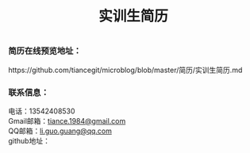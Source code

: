 
<h1 style="text-align:center">实训生简历 <h1>

<h3>简历在线预览地址：</h3>
https://github.com/tiancegit/microblog/blob/master/简历/实训生简历.md

<h3>联系信息：</h3>

电话：13542408530  
Gmail邮箱：tiance.1984@gmail.com  
QQ邮箱：li.guo.guang@qq.com  
github地址：  
